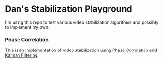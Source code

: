 # Dan's Stabilization Playground
I'm using this repo to test various video stabilization algorithms and possibly to implement my own.

### Phase Correlation
This is an implementation of video stabilization using [Phase Correlation](https://en.wikipedia.org/wiki/Phase_correlation) and [Kalman Filtering](https://en.wikipedia.org/wiki/Kalman_filter).
